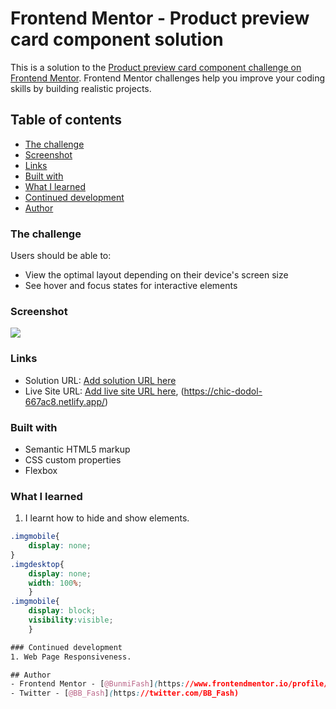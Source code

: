 # Frontend Mentor - Product preview card component solution

This is a solution to the [Product preview card component challenge on Frontend Mentor](https://www.frontendmentor.io/challenges/product-preview-card-component-GO7UmttRfa). Frontend Mentor challenges help you improve your coding skills by building realistic projects. 

## Table of contents
  - [The challenge](#the-challenge)
  - [Screenshot](#screenshot)
  - [Links](#links)
  - [Built with](#built-with)
  - [What I learned](#what-i-learned)
  - [Continued development](#continued-development)
  - [Author](#author)


### The challenge

Users should be able to:

- View the optimal layout depending on their device's screen size
- See hover and focus states for interactive elements

### Screenshot

![](./images/Product%20card%20screenshot.png.jpg)


### Links

- Solution URL: [Add solution URL here](https://your-solution-url.com)
- Live Site URL: [Add live site URL here](https://bunmifash.github.io/Frontend-Mentor-Product-Card-Challenge/), (https://chic-dodol-667ac8.netlify.app/)


### Built with

- Semantic HTML5 markup
- CSS custom properties
- Flexbox


### What I learned
1. I learnt how to hide and show elements.

```css
.imgmobile{
    display: none;
}
.imgdesktop{
    display: none;
    width: 100%;
    }
.imgmobile{
    display: block;
    visibility:visible;       
    }

### Continued development
1. Web Page Responsiveness.

## Author
- Frontend Mentor - [@BunmiFash](https://www.frontendmentor.io/profile/BunmiFash)
- Twitter - [@BB_Fash](https://twitter.com/BB_Fash)

